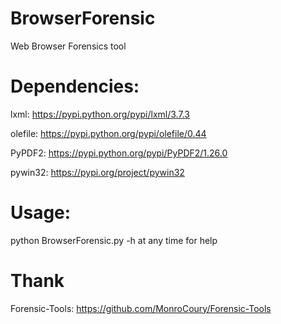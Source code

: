 # BrowserForensic
Web Browser Forensics tool

# Dependencies:
lxml: https://pypi.python.org/pypi/lxml/3.7.3

olefile: https://pypi.python.org/pypi/olefile/0.44

PyPDF2: https://pypi.python.org/pypi/PyPDF2/1.26.0

pywin32: https://pypi.org/project/pywin32

# Usage:
python BrowserForensic.py -h at any time for help

# Thank
Forensic-Tools: https://github.com/MonroCoury/Forensic-Tools
